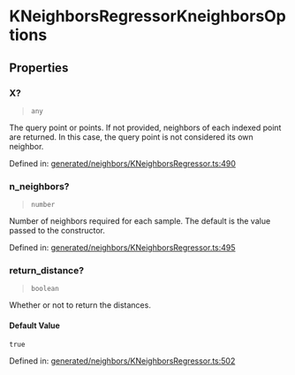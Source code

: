 # KNeighborsRegressorKneighborsOptions

## Properties

### X?

> `any`

The query point or points. If not provided, neighbors of each indexed point are returned. In this case, the query point is not considered its own neighbor.

Defined in:  [generated/neighbors/KNeighborsRegressor.ts:490](https://github.com/transitive-bullshit/scikit-learn-ts/blob/b59c1ff/packages/sklearn/src/generated/neighbors/KNeighborsRegressor.ts#L490)

### n\_neighbors?

> `number`

Number of neighbors required for each sample. The default is the value passed to the constructor.

Defined in:  [generated/neighbors/KNeighborsRegressor.ts:495](https://github.com/transitive-bullshit/scikit-learn-ts/blob/b59c1ff/packages/sklearn/src/generated/neighbors/KNeighborsRegressor.ts#L495)

### return\_distance?

> `boolean`

Whether or not to return the distances.

#### Default Value

`true`

Defined in:  [generated/neighbors/KNeighborsRegressor.ts:502](https://github.com/transitive-bullshit/scikit-learn-ts/blob/b59c1ff/packages/sklearn/src/generated/neighbors/KNeighborsRegressor.ts#L502)
